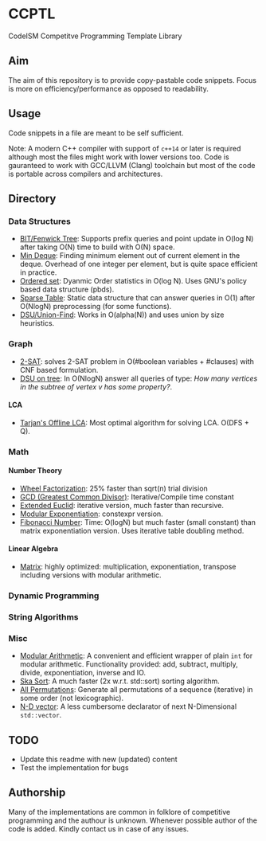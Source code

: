 # CCPTL
CodeISM Competitve Programming Template Library

## Aim
The aim of this repository is to provide copy-pastable code snippets. Focus is more on efficiency/performance as opposed to readability.

## Usage
Code snippets in a file are meant to be self sufficient.

Note: A modern C++ compiler with support of `c++14` or later is required although most the files might work with lower versions too. Code is gauranteed to work with GCC/LLVM (Clang) toolchain but most of the code is portable across compilers and architectures.

## Directory
### Data Structures
- [BIT/Fenwick Tree](https://github.com/CodeISM/ccptl/blob/master/Data%20Structures/BIT.h): Supports prefix queries and point update in O(log N) after taking O(N) time to build with O(N) space.
- [Min Deque](https://github.com/CodeISM/ccptl/blob/master/Data%20Structures/min_deque.h): Finding minimum element out of current element in the deque. Overhead of one integer per element, but is quite space efficient in practice.
- [Ordered set](https://github.com/CodeISM/ccptl/blob/master/Data%20Structures/ordered_set.h): Dyanmic Order statistics in O(log N). Uses GNU's policy based data structure (pbds).
- [Sparse Table](https://github.com/CodeISM/ccptl/blob/master/Data%20Structures/sparse_table.h): Static data structure that can answer queries in O(1) after O(NlogN) preprocessing (for some functions).
- [DSU/Union-Find](https://github.com/CodeISM/ccptl/blob/master/Data%20Structures/DSU.h): Works in O(alpha(N)) and uses union by size heuristics. 

### Graph
- [2-SAT](https://github.com/CodeISM/ccptl/blob/master/Graph/2SAT.h): solves 2-SAT problem in O(#boolean variables + #clauses) with CNF based formulation.
- [DSU on tree](https://github.com/CodeISM/ccptl/blob/master/Graph/dsu_on_tree.h): In O(NlogN) answer all queries of type: *How many vertices in the subtree of vertex v has some property?*.
#### LCA
- [Tarjan's Offline LCA](https://github.com/CodeISM/ccptl/blob/master/Graph/tarjan_offline_lca.h): Most optimal algorithm for solving LCA. O(DFS + Q).
### Math
#### Number Theory
- [Wheel Factorization](https://github.com/CodeISM/ccptl/blob/master/Number%20Theory/wheel_factorization.h): 25% faster than sqrt(n) trial division
- [GCD (Greatest Common Divisor)](https://github.com/CodeISM/ccptl/blob/master/Number%20Theory/gcd.h): Iterative/Compile time constant
- [Extended Euclid](https://github.com/CodeISM/ccptl/blob/master/Number%20Theory/extended_euclid.h): iterative version, much faster than recursive.
- [Modular Exponentiation](https://github.com/CodeISM/ccptl/blob/master/Number%20Theory/modular_exponentiation.h): constexpr version.
- [Fibonacci Number](https://github.com/CodeISM/ccptl/blob/master/Number%20Theory/fibonacci.h): Time: O(logN) but much faster (small constant) than matrix exponentiation version. Uses iterative table doubling method.
#### Linear Algebra
- [Matrix](https://github.com/CodeISM/ccptl/blob/master/Linear%20Algebra/matrix.h): highly optimized: multiplication, exponentiation, transpose including versions with modular arithmetic.

### Dynamic Programming
### String Algorithms
### Misc
- [Modular Arithmetic](https://github.com/CodeISM/ccptl/blob/master/Misc/modular.h): A convenient and efficient wrapper of plain `int` for modular arithmetic. Functionality provided: add, subtract, multiply, divide, exponentiation, inverse and IO.
- [Ska Sort](https://github.com/CodeISM/ccptl/blob/master/Misc/ska_sort.h): A much faster (2x w.r.t. std::sort) sorting algorithm.
- [All Permutations](https://github.com/CodeISM/ccptl/blob/master/Misc/all_permutations.h): Generate all permutations of a sequence (iterative) in some order (not lexicographic).
- [N-D vector](https://github.com/CodeISM/ccptl/blob/master/Misc/nd_vector.h): A less cumbersome declarator of next N-Dimensional `std::vector`.

## TODO
- Update this readme with new (updated) content
- Test the implementation for bugs

## Authorship
Many of the implementations are common in folklore of competitive programming and the authour is unknown. Whenever possible author of the code is added. Kindly contact us in case of any issues.

